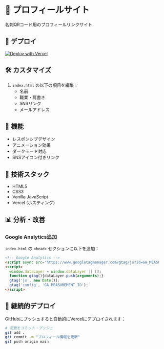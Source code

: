 # 🌟 プロフィールサイト

名刺QRコード用のプロフィールリンクサイト

## 🚀 デプロイ

[![Deploy with Vercel](https://vercel.com/button)](https://vercel.com/new/clone?repository-url=https://github.com/yourusername/profile-site)

## 🛠️ カスタマイズ

1. `index.html` の以下の項目を編集：
   - 名前
   - 職業・肩書き
   - SNSリンク
   - メールアドレス

## 📱 機能

- レスポンシブデザイン
- アニメーション効果
- ダークモード対応
- SNSアイコン付きリンク

## 🔧 技術スタック

- HTML5
- CSS3
- Vanilla JavaScript
- Vercel (ホスティング)

## 📊 分析・改善

### Google Analytics追加
`index.html` の `<head>` セクションに以下を追加：

```html
<!-- Google Analytics -->
<script async src="https://www.googletagmanager.com/gtag/js?id=GA_MEASUREMENT_ID"></script>
<script>
  window.dataLayer = window.dataLayer || [];
  function gtag(){dataLayer.push(arguments);}
  gtag('js', new Date());
  gtag('config', 'GA_MEASUREMENT_ID');
</script>
```

## 🔄 継続的デプロイ

GitHubにプッシュすると自動的にVercelにデプロイされます：

```bash
# 変更をコミット・プッシュ
git add .
git commit -m "プロフィール情報を更新"
git push origin main
```